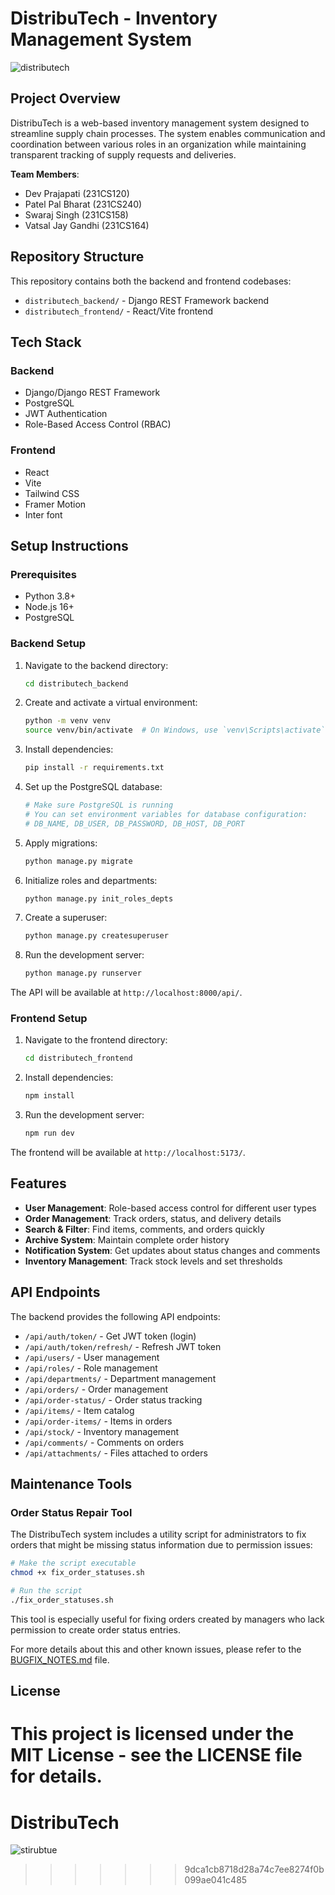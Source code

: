 # DistribuTech - Inventory Management System

![distributech](https://github.com/user-attachments/assets/6e9847f9-3301-45de-a06b-75385989b1d1)

## Project Overview

DistribuTech is a web-based inventory management system designed to streamline supply chain processes. The system enables communication and coordination between various roles in an organization while maintaining transparent tracking of supply requests and deliveries.

**Team Members**:
- Dev Prajapati (231CS120)
- Patel Pal Bharat (231CS240)
- Swaraj Singh (231CS158)
- Vatsal Jay Gandhi (231CS164)

## Repository Structure

This repository contains both the backend and frontend codebases:

- `distributech_backend/` - Django REST Framework backend
- `distributech_frontend/` - React/Vite frontend

## Tech Stack

### Backend
- Django/Django REST Framework
- PostgreSQL
- JWT Authentication
- Role-Based Access Control (RBAC)

### Frontend
- React
- Vite
- Tailwind CSS
- Framer Motion
- Inter font

## Setup Instructions

### Prerequisites
- Python 3.8+
- Node.js 16+
- PostgreSQL

### Backend Setup

1. Navigate to the backend directory:
   ```bash
   cd distributech_backend
   ```

2. Create and activate a virtual environment:
   ```bash
   python -m venv venv
   source venv/bin/activate  # On Windows, use `venv\Scripts\activate`
   ```

3. Install dependencies:
   ```bash
   pip install -r requirements.txt
   ```

4. Set up the PostgreSQL database:
   ```bash
   # Make sure PostgreSQL is running
   # You can set environment variables for database configuration:
   # DB_NAME, DB_USER, DB_PASSWORD, DB_HOST, DB_PORT
   ```

5. Apply migrations:
   ```bash
   python manage.py migrate
   ```

6. Initialize roles and departments:
   ```bash
   python manage.py init_roles_depts
   ```

7. Create a superuser:
   ```bash
   python manage.py createsuperuser
   ```

8. Run the development server:
   ```bash
   python manage.py runserver
   ```

The API will be available at `http://localhost:8000/api/`.

### Frontend Setup

1. Navigate to the frontend directory:
   ```bash
   cd distributech_frontend
   ```

2. Install dependencies:
   ```bash
   npm install
   ```

3. Run the development server:
   ```bash
   npm run dev
   ```

The frontend will be available at `http://localhost:5173/`.

## Features

- **User Management**: Role-based access control for different user types
- **Order Management**: Track orders, status, and delivery details
- **Search & Filter**: Find items, comments, and orders quickly
- **Archive System**: Maintain complete order history
- **Notification System**: Get updates about status changes and comments
- **Inventory Management**: Track stock levels and set thresholds

## API Endpoints

The backend provides the following API endpoints:

- `/api/auth/token/` - Get JWT token (login)
- `/api/auth/token/refresh/` - Refresh JWT token
- `/api/users/` - User management
- `/api/roles/` - Role management
- `/api/departments/` - Department management
- `/api/orders/` - Order management
- `/api/order-status/` - Order status tracking
- `/api/items/` - Item catalog
- `/api/order-items/` - Items in orders
- `/api/stock/` - Inventory management
- `/api/comments/` - Comments on orders
- `/api/attachments/` - Files attached to orders

## Maintenance Tools

### Order Status Repair Tool

The DistribuTech system includes a utility script for administrators to fix orders that might be missing status information due to permission issues:

```bash
# Make the script executable
chmod +x fix_order_statuses.sh

# Run the script
./fix_order_statuses.sh
```

This tool is especially useful for fixing orders created by managers who lack permission to create order status entries.

For more details about this and other known issues, please refer to the [BUGFIX_NOTES.md](./BUGFIX_NOTES.md) file.

## License

This project is licensed under the MIT License - see the LICENSE file for details.
=======
# DistribuTech

![stirubtue](https://github.com/user-attachments/assets/731293ec-4940-4eff-9fc4-a00c1f99d3dc)
>>>>>>> 9dca1cb8718d28a74c7ee8274f0b099ae041c485
